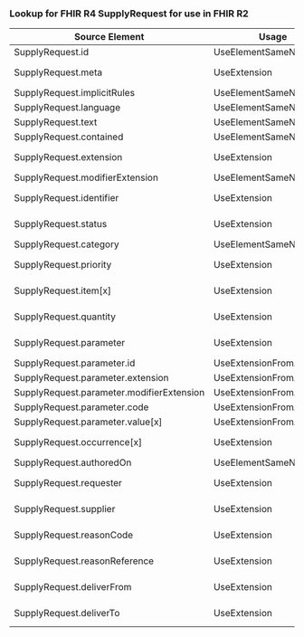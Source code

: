 ### Lookup for FHIR R4 SupplyRequest for use in FHIR R2

| Source Element | Usage | Target |
| -------------- | ----- | ------ |
| SupplyRequest.id | UseElementSameName | SupplyRequest.id |
| SupplyRequest.meta | UseExtension | http://hl7.org/fhir/4.0/StructureDefinition/extension-SupplyRequest.meta |
| SupplyRequest.implicitRules | UseElementSameName | SupplyRequest.implicitRules |
| SupplyRequest.language | UseElementSameName | SupplyRequest.language |
| SupplyRequest.text | UseElementSameName | SupplyRequest.text |
| SupplyRequest.contained | UseElementSameName | SupplyRequest.contained |
| SupplyRequest.extension | UseExtension | http://hl7.org/fhir/4.0/StructureDefinition/extension-SupplyRequest.extension |
| SupplyRequest.modifierExtension | UseElementSameName | SupplyRequest.modifierExtension |
| SupplyRequest.identifier | UseExtension | http://hl7.org/fhir/4.0/StructureDefinition/extension-SupplyRequest.identifier |
| SupplyRequest.status | UseExtension | http://hl7.org/fhir/4.0/StructureDefinition/extension-SupplyRequest.status |
| SupplyRequest.category | UseElementSameName | SupplyRequest.kind |
| SupplyRequest.priority | UseExtension | http://hl7.org/fhir/4.0/StructureDefinition/extension-SupplyRequest.priority |
| SupplyRequest.item[x] | UseExtension | http://hl7.org/fhir/4.0/StructureDefinition/extension-SupplyRequest.item |
| SupplyRequest.quantity | UseExtension | http://hl7.org/fhir/4.0/StructureDefinition/extension-SupplyRequest.quantity |
| SupplyRequest.parameter | UseExtension | http://hl7.org/fhir/4.0/StructureDefinition/extension-SupplyRequest.parameter |
| SupplyRequest.parameter.id | UseExtensionFromAncestor | - |
| SupplyRequest.parameter.extension | UseExtensionFromAncestor | - |
| SupplyRequest.parameter.modifierExtension | UseExtensionFromAncestor | - |
| SupplyRequest.parameter.code | UseExtensionFromAncestor | - |
| SupplyRequest.parameter.value[x] | UseExtensionFromAncestor | - |
| SupplyRequest.occurrence[x] | UseExtension | http://hl7.org/fhir/4.0/StructureDefinition/extension-SupplyRequest.occurrence |
| SupplyRequest.authoredOn | UseElementSameName | SupplyRequest.date |
| SupplyRequest.requester | UseExtension | http://hl7.org/fhir/4.0/StructureDefinition/extension-SupplyRequest.requester |
| SupplyRequest.supplier | UseExtension | http://hl7.org/fhir/4.0/StructureDefinition/extension-SupplyRequest.supplier |
| SupplyRequest.reasonCode | UseExtension | http://hl7.org/fhir/4.0/StructureDefinition/extension-SupplyRequest.reasonCode |
| SupplyRequest.reasonReference | UseExtension | http://hl7.org/fhir/4.0/StructureDefinition/extension-SupplyRequest.reasonReference |
| SupplyRequest.deliverFrom | UseExtension | http://hl7.org/fhir/4.0/StructureDefinition/extension-SupplyRequest.deliverFrom |
| SupplyRequest.deliverTo | UseExtension | http://hl7.org/fhir/4.0/StructureDefinition/extension-SupplyRequest.deliverTo |
